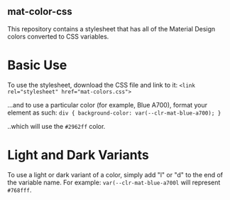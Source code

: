## mat-color-css
This repository contains a stylesheet that has all of the Material Design colors converted to CSS variables.

# Basic Use
To use the stylesheet, download the CSS file and link to it:
`<link rel="stylesheet" href="mat-colors.css">`

...and to use a particular color (for example, Blue A700), format your element as such:
`
div {
	background-color: var(--clr-mat-blue-a700);
}
`

..which will use the `#2962ff` color.


# Light and Dark Variants
To use a light or dark variant of a color, simply add "l" or "d" to the end of the variable name. For example: `var(--clr-mat-blue-a700l` will represent `#768fff`.